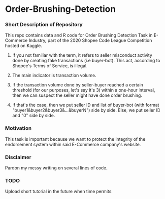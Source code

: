 # Order-Brushing-Detection

### Short Description of Repository

This repo contains data and R code for Order Brushing Detection Task in E-Commerce Industry, part of the 2020 Shopee Code League Competition hosted on Kaggle.

1. If you not familiar with the term, it refers to seller misconduct activity done by creating fake transactions (i.e buyer-bot). This act, according to Shopee's Terms of Service, is illegal.

2. The main indicator is transaction volume.

3. If the transaction volume done by seller-buyer reached a certain threshold (for our purposes, let's say it's 3) within a one-hour interval, then we can suspect the seller might have done order brushing.

4. If that's the case, then we put seller ID and list of buyer-bot (with format "buyer1&buyer2&buyer3&...&buyerN") side by side. Else, we put seller ID and "0" side by side.

### Motivation

This task is important because we want to protect the integrity of the endorsement system within said E-Commerce company's website. 

### Disclaimer

Pardon my messy writing on several lines of code.

### TODO

Upload short tutorial in the future when time permits
